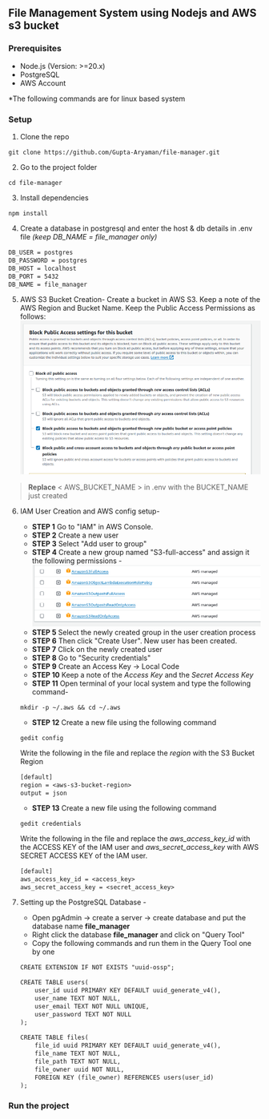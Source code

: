 ## File Management System using Nodejs and AWS s3 bucket

### Prerequisites
- Node.js (Version: >=20.x)
- PostgreSQL
- AWS Account

*The following commands are for linux based system

### Setup
1. Clone the repo
```
git clone https://github.com/Gupta-Aryaman/file-manager.git
```

2. Go to the project folder
```
cd file-manager
```

3. Install dependencies
```
npm install
```

4. Create a database in postgresql and enter the host & db details in .env file *(keep DB_NAME = file_manager only)* 
```
DB_USER = postgres
DB_PASSWORD = postgres
DB_HOST = localhost
DB_PORT = 5432
DB_NAME = file_manager 
```

5. AWS S3 Bucket Creation- 
Create a bucket in AWS S3. Keep a note of the AWS Region and Bucket Name. Keep the Public Access Permissions as follows: 
![permissions](help_files/image.png)

> **Replace** < AWS_BUCKET_NAME > in .env with the BUCKET_NAME just created

6. IAM User Creation and AWS config setup- 
    - **STEP 1** Go to "IAM" in AWS Console. 
    - **STEP 2** Create a new user
    - **STEP 3** Select "Add user to group"
    - **STEP 4** Create a new group named "S3-full-access" and assign it the following permissions - 
    ![group permissions](help_files/image-1.png)
    - **STEP 5** Select the newly created group in the user creation process
    - **STEP 6** Then click "Create User". New user has been created.
    - **STEP 7** Click on the newly created user
    - **STEP 8** Go to "Security credentials"
    - **STEP 9** Create an Access Key -> Local Code
    - **STEP 10** Keep a note of the *Access Key* and the *Secret Access Key*
    - **STEP 11** Open terminal of your local system and type the following command-
    ```
    mkdir -p ~/.aws && cd ~/.aws
    ```
    - **STEP 12** Create a new file using the following command
    ```
    gedit config
    ```
    Write the following in the file and replace the *region* with the S3 Bucket Region
    ```
    [default]
    region = <aws-s3-bucket-region>
    output = json
    ```
    - **STEP 13** Create a new file using the following command
    ```
    gedit credentials
    ```
    Write the following in the file and replace the *aws_access_key_id* with the ACCESS KEY of the IAM user and *aws_secret_access_key* with AWS SECRET ACCESS KEY of the IAM user.
    ```
    [default]
    aws_access_key_id = <access_key>
    aws_secret_access_key = <secret_access_key>
    ```

7. Setting up the PostgreSQL Database - 
    - Open pgAdmin -> create a server -> create database and put the database name **file_manager**
    - Right click the database **file_manager** and click on "Query Tool"
    - Copy the following commands and run them in the Query Tool one by one
    ```
    CREATE EXTENSION IF NOT EXISTS "uuid-ossp";
    ```
    ```
    CREATE TABLE users(
        user_id uuid PRIMARY KEY DEFAULT uuid_generate_v4(),
        user_name TEXT NOT NULL,
        user_email TEXT NOT NULL UNIQUE,
        user_password TEXT NOT NULL
    );
    ```
    ```
    CREATE TABLE files(
        file_id uuid PRIMARY KEY DEFAULT uuid_generate_v4(),
        file_name TEXT NOT NULL,
        file_path TEXT NOT NULL,
        file_owner uuid NOT NULL,
        FOREIGN KEY (file_owner) REFERENCES users(user_id)
    );
    ```


### Run the project
